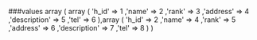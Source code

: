 ###values
    array ( array ( 'h_id' => 1 ,'name' => 2 ,'rank' => 3 ,'address' => 4 ,'description' => 5 ,'tel' => 6 ),array ( 'h_id' => 2 ,'name' => 4 ,'rank' => 5 ,'address' => 6 ,'description' => 7 ,'tel' => 8 ) )